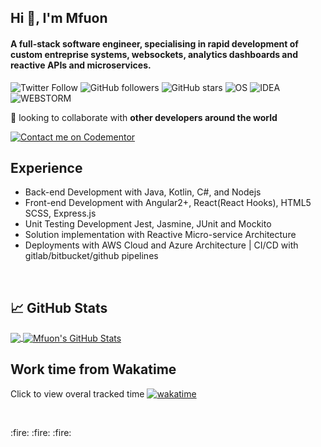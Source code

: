 ## Hi 👋, I'm Mfuon 

#### A full-stack software engineer, specialising in rapid development of custom entreprise systems, websockets, analytics dashboards and reactive APIs and microservices.

![Twitter Follow](https://img.shields.io/twitter/follow/mfuon?label=mfuon&logo=twitter&style=for-the-badge&logoColor=white&color=2bbc8a)
![GitHub followers](https://img.shields.io/github/followers/mfuon2?logo=GitHub&style=for-the-badge&logoColor=white&color=2bbc8a)
![GitHub stars](https://img.shields.io/github/stars/mfuon2?style=for-the-badge&logoColor=white&color=2bbc8a)
![OS](https://img.shields.io/badge/OS-Linux-informational?style=for-the-badge&logo=linux&logoColor=white&color=2bbc8a)
![IDEA](https://img.shields.io/badge/Editor-IntelliJ_IDEA-informational?style=for-the-badge&logo=intellij-idea&logoColor=white&color=2bbc8a)
![WEBSTORM](https://img.shields.io/badge/Editor-webstorm-informational?style=for-the-badge&logo=webstorm&logoColor=white&color=2bbc8a)

 :100:  looking to collaborate with **other developers around the world**
 
 [![Contact me on Codementor](https://www.codementor.io/m-badges/mfuon/find-me-on-cm-b.svg)](https://www.codementor.io/@mfuon?refer=badge)
 
 ## Experience 
 
  - Back-end Development with Java, Kotlin, C#, and Nodejs 
  - Front-end Development with Angular2+, React(React Hooks), HTML5 SCSS, Express.js
  - Unit Testing Development  Jest, Jasmine, JUnit and Mockito 
  - Solution implementation with Reactive Micro-service Architecture 
  - Deployments with AWS Cloud and Azure Architecture | CI/CD with gitlab/bitbucket/github pipelines

<br />

## &#x1f4c8; GitHub Stats

<a href="https://githubmemory.com/@Mfuon2">
  <img align="center" src="https://github-readme-stats.vercel.app/api/top-langs/?username=Mfuon2&hide=php,javascript,html,CSS&title_color=ffffff&text_color=c9cacc&icon_color=2bbc8a&bg_color=1d1f21&langs_count=7&line_height=27&count_private=true" />
</a>
<a href="https://githubmemory.com/@Mfuon2">
  <img align="center" src="https://github-readme-stats.vercel.app/api?username=Mfuon2&show_icons=true&line_height=27&count_private=true&title_color=ffffff&text_color=c9cacc&icon_color=2bbc8a&bg_color=1d1f21" alt="Mfuon's GitHub Stats" />
</a>


## Work time from Wakatime

Click to view overal tracked time [![wakatime](https://wakatime.com/badge/user/a706ad3c-5a70-423d-a239-e0a6482a9ba0.svg)](https://wakatime.com/@a706ad3c-5a70-423d-a239-e0a6482a9ba0)



<br>
<p align="left">
:fire: :fire: :fire:
</p>
